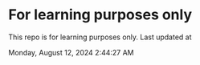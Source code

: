 # For learning purposes only
This repo is for learning purposes only.
Last updated at

Monday, August 12, 2024 2:44:27 AM

